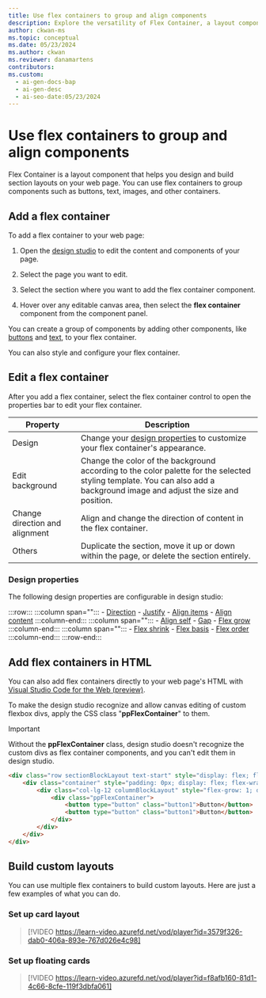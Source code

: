```yaml
---
title: Use flex containers to group and align components
description: Explore the versatility of Flex Container, a layout component for grouping elements like buttons and images, with customizable properties.
author: ckwan-ms
ms.topic: conceptual
ms.date: 05/23/2024
ms.author: ckwan
ms.reviewer: danamartens
contributors:
ms.custom:
  - ai-gen-docs-bap
  - ai-gen-desc
  - ai-seo-date:05/23/2024
---
```


# Use flex containers to group and align components

Flex Container is a layout component that helps you design and build section layouts on your web page. You can use flex containers to group components such as buttons, text, images, and other containers.

## Add a flex container

To add a flex container to your web page:

1. Open the [design studio](use-design-studio.md) to edit the content and components of your page.

1. Select the page you want to edit.

1. Select the section where you want to add the flex container component.

1. Hover over any editable canvas area, then select the **flex container** component from the component panel.

You can create a group of components by adding other components, like [buttons](add-button.md) and [text](add-text.md), to your flex container.

You can also style and configure your flex container.

## Edit a flex container

After you add a flex container, select the flex container control to open the properties bar to edit your flex container.

| **Property** | **Description** |
|-------------------------|-------------------------|
| Design |  Change your [design properties](#design-properties) to customize your flex container's appearance. |
| Edit background | Change the color of the background according to the color palette for the selected styling template. You can also add a background image and adjust the size and position. |
| Change direction and alignment | Align and change the direction of content in the flex container. |
| Others | Duplicate the section, move it up or down within the page, or delete the section entirely. |

### Design properties

The following design properties are configurable in design studio:

:::row:::
    :::column span="":::
        - [Direction](https://www.w3schools.com/css/css3_flexbox_container.asp#flex-direction)
        - [Justify](https://www.w3schools.com/css/css3_flexbox_container.asp#justify-content)
        - [Align items](https://www.w3schools.com/css/css3_flexbox_container.asp#align-items)
        - [Align content](https://www.w3schools.com/css/css3_flexbox_container.asp#align-content)
    :::column-end:::
    :::column span="":::
        - [Align self](https://www.w3schools.com/css/css3_flexbox_items.asp)
        - [Gap](https://www.w3schools.com/cssref/css3_pr_gap.php)
        - [Flex grow](https://www.w3schools.com/css/css3_flexbox_items.asp)
    :::column-end:::
    :::column span="":::
        - [Flex shrink](https://www.w3schools.com/css/css3_flexbox_items.asp)
        - [Flex basis](https://www.w3schools.com/css/css3_flexbox_items.asp)
        - [Flex order](https://www.w3schools.com/css/css3_flexbox_items.asp)
    :::column-end:::
:::row-end:::

## Add flex containers in HTML

You can also add flex containers directly to your web page's HTML with [Visual Studio Code for the Web (preview)](../configure/visual-studio-code-editor.md#edit-web-page-code-from-pages-workspace).

To make the design studio recognize and allow canvas editing of custom flexbox divs, apply the CSS class "**ppFlexContainer**" to them.

>[!IMPORTANT] 
> Without the **ppFlexContainer** class, design studio doesn't recognize the custom divs as flex container components, and you can't edit them in design studio.

```html
<div class="row sectionBlockLayout text-start" style="display: flex; flex-wrap: wrap; margin: 0px; min-height: auto; padding: 8px;">
    <div class="container" style="padding: 0px; display: flex; flex-wrap: wrap;">
        <div class="col-lg-12 columnBlockLayout" style="flex-grow: 1; display: flex; flex-direction: column; min-width: 250px; word-break: break-word;">
            <div class="ppFlexContainer">
                <button type="button" class="button1">Button</button>
                <button type="button" class="button1">Button</button>
            </div>
        </div>
    </div>
</div>
```

## Build custom layouts

You can use multiple flex containers to build custom layouts. Here are just a few examples of what you can do.

### Set up card layout

 >[!VIDEO https://learn-video.azurefd.net/vod/player?id=3579f326-dab0-406a-893e-767d026e4c98]

### Set up floating cards

 >[!VIDEO https://learn-video.azurefd.net/vod/player?id=f8afb160-81d1-4c66-8cfe-119f3dbfa061]
